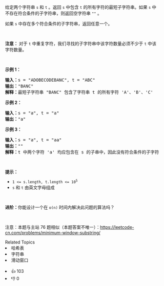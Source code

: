 <p>给定两个字符串 <code>s</code> 和&nbsp;<code>t</code> 。返回 <code>s</code> 中包含&nbsp;<code>t</code>&nbsp;的所有字符的最短子字符串。如果 <code>s</code> 中不存在符合条件的子字符串，则返回空字符串 <code>""</code> 。</p>

<p>如果 <code>s</code> 中存在多个符合条件的子字符串，返回任意一个。</p>

<p>&nbsp;</p>

<p><strong>注意： </strong>对于 <code>t</code> 中重复字符，我们寻找的子字符串中该字符数量必须不少于 <code>t</code> 中该字符数量。</p>

<p>&nbsp;</p>

<p><strong>示例 1：</strong></p>

<pre>
<strong>输入：</strong>s = "ADOBECODEBANC", t = "ABC"
<strong>输出：</strong>"BANC" 
<strong>解释：</strong>最短子字符串 "BANC" 包含了字符串 t 的所有字符 'A'、'B'、'C'</pre>

<p><strong>示例 2：</strong></p>

<pre>
<strong>输入：</strong>s = "a", t = "a"
<strong>输出：</strong>"a"
</pre>

<p><strong>示例 3：</strong></p>

<pre>
<strong>输入：</strong>s = "a", t = "aa"
<strong>输出：</strong>""
<strong>解释：</strong>t 中两个字符 'a' 均应包含在 s 的子串中，因此没有符合条件的子字符串，返回空字符串。</pre>

<p>&nbsp;</p>

<p><strong>提示：</strong></p>

<ul> 
 <li><code>1 &lt;= s.length, t.length &lt;= 10<sup>5</sup></code></li> 
 <li><code>s</code> 和 <code>t</code> 由英文字母组成</li> 
</ul>

<p>&nbsp;</p>

<p><strong>进阶：</strong>你能设计一个在 <code>o(n)</code> 时间内解决此问题的算法吗？</p>

<p>&nbsp;</p>

<p>
 <meta charset="UTF-8" />注意：本题与主站 76&nbsp;题相似（本题答案不唯一）：<a href="https://leetcode-cn.com/problems/minimum-window-substring/">https://leetcode-cn.com/problems/minimum-window-substring/</a></p>

<div><div>Related Topics</div><div><li>哈希表</li><li>字符串</li><li>滑动窗口</li></div></div><br><div><li>👍 103</li><li>👎 0</li></div>